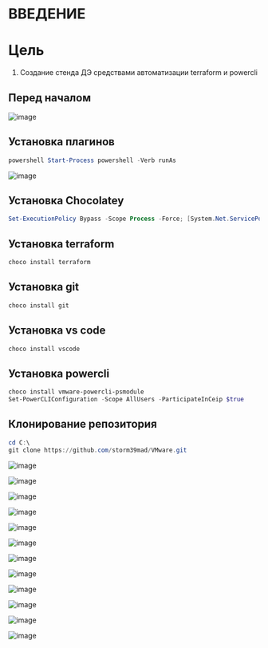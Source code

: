 # ВВЕДЕНИЕ


# Цель
1) Создание стенда ДЭ средствами автоматизации terraform и powercli

## Перед началом

![image](https://user-images.githubusercontent.com/79700810/154932749-20c23019-5231-47c8-8d1f-7c8c71226eff.png)

## Установка плагинов
```powershell
powershell Start-Process powershell -Verb runAs
```

![image](https://user-images.githubusercontent.com/79700810/154459071-660b7527-0e1c-498b-bcdc-8d4ef30e71de.png)

## Установка Chocolatey 

```powershell
Set-ExecutionPolicy Bypass -Scope Process -Force; [System.Net.ServicePointManager]::SecurityProtocol = [System.Net.ServicePointManager]::SecurityProtocol -bor 3072; iex ((New-Object System.Net.WebClient).DownloadString('https://community.chocolatey.org/install.ps1'))
```
## Установка terraform 
```powershell
choco install terraform
```
## Установка git
```powershell
choco install git
```
## Установка vs code
```powershell
choco install vscode
```
## Установка powercli
```powershell
choco install vmware-powercli-psmodule
Set-PowerCLIConfiguration -Scope AllUsers -ParticipateInCeip $true
```

## Клонирование репозитория
```powershell
cd C:\
git clone https://github.com/storm39mad/VMware.git
```

![image](https://user-images.githubusercontent.com/79700810/154930311-80c168f0-7d4f-4f5b-acde-82524ec16c74.png)



![image](https://user-images.githubusercontent.com/79700810/154930473-924186a0-0eaf-40d0-b1c7-4748714391ed.png)


![image](https://user-images.githubusercontent.com/79700810/154930502-210169b4-7966-472f-b1fd-c545c32a6037.png)


![image](https://user-images.githubusercontent.com/79700810/154930555-beee1aee-9d8c-4b65-886a-f338c6a86f40.png)

![image](https://user-images.githubusercontent.com/79700810/154930669-e5ae9b9b-9d58-4f09-a9c0-73f63465b406.png)


![image](https://user-images.githubusercontent.com/79700810/154931006-b852b787-4a5c-46c5-9b26-3a024924ec78.png)

![image](https://user-images.githubusercontent.com/79700810/154931110-a9b89500-66b0-47d1-8728-1d11505b7778.png)

![image](https://user-images.githubusercontent.com/79700810/154932021-34ec0d2a-7182-4a3e-99c2-2554666c51e6.png)


![image](https://user-images.githubusercontent.com/79700810/154931863-58f0a408-1dbc-44e5-8415-94aa6ec5bc00.png)


![image](https://user-images.githubusercontent.com/79700810/154931415-d82c4fab-4dd7-46f0-9b1e-299210d22963.png)

![image](https://user-images.githubusercontent.com/79700810/154931547-b93395ed-139e-4e27-af4a-01bccfd2a25f.png)

![image](https://user-images.githubusercontent.com/79700810/154932491-27b2b6a9-8d2c-4af3-b3b6-86060c88da5f.png)

